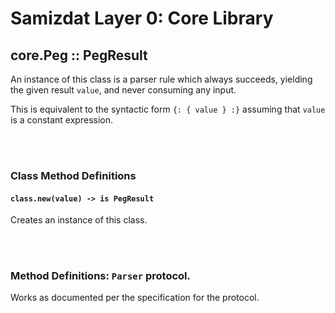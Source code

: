 Samizdat Layer 0: Core Library
==============================

core.Peg :: PegResult
---------------------

An instance of this class is a parser rule which always succeeds, yielding the
given result `value`, and never consuming any input.

This is equivalent to the syntactic form `{: { value } :}` assuming
that `value` is a constant expression.


<br><br>
### Class Method Definitions

#### `class.new(value) -> is PegResult`

Creates an instance of this class.


<br><br>
### Method Definitions: `Parser` protocol.

Works as documented per the specification for the protocol.
